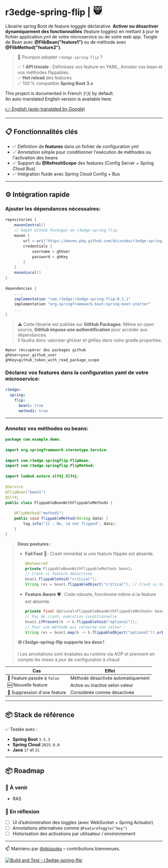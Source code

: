 # r3edge-spring-flip | ![Logo](logo_ds.png)

Librairie spring Boot de feature togggle déclarative. **Activer ou désactiver dynamiquement des fonctionnalités** (feature toggles) en mettant à jour le fichier application.yml de votre microservice ou de votre web app. Toogle de Bean avec **@FlibBean("feature1")** ou de méthode avec **@FlibMethod("feature2")**.

> 🚀 Pourquoi adopter `r3edge-spring-flip` ?
>
> ✅ 1 **API triviale** : Définissez vos feature en YAML, Annoter vos bean et vos méthodes flippables.  
> ✅ **Hot reload** des features  
> ✅ 100 % compatible **Spring Boot 3.x**  

This project is documented in French 🇫🇷 by default.  
An auto-translated English version is available here:

[👉 English (auto-translated by Google)](https://translate.google.com/translate?sl=auto&tl=en&u=https://github.com/dsissoko/r3edge-task-dispatcher)

---

## 📋 Fonctionnalités clés

- ✅ Définition de **features** dans un fichier de configuration yml
- ✅ Annotation simple pour conditionner l'exécution de méthodes ou l'activation des beans
- ✅ Support du **@RefreshScope** des features (Config Server + Spring Cloud Bus)
- ✅ Intégration fluide avec Spring Cloud Config + Bus

---

## ⚙️ Intégration rapide

### Ajouter les dépendances nécessaires:

```groovy
repositories {
    mavenCentral()
    // Dépôt GitHub Packages de r3edge-spring-flip
    maven {
        url = uri("https://maven.pkg.github.com/dsissoko/r3edge-spring-flip")
        credentials {
            username = ghUser
            password = ghKey
        }
    }
    mavenLocal()
}

dependencies {
    ....
    implementation "com.r3edge:r3edge-spring-flip:0.1.1"
    implementation "org.springframework.boot:spring-boot-starter"
    ...
}
```

> ⚠️ Cette librairie est publiée sur **GitHub Packages**: Même en open source, **GitHub impose une authentification** pour accéder aux dépendances.  
> Il faudra donc valoriser ghUser et ghKey dans votre gradle.properties:

```properties
#pour réccupérer des packages github 
ghUser=your_github_user
ghKey=github_token_with_read_package_scope
```

### Déclarez vos features dans la configuration yaml de votre microservice:

```yaml
r3edge:
  spring:
    flip:
      bean1: true
      method1: true
```

---

### Annotez vos méthodes ou beans:

```java
package com.example.demo;

import org.springframework.stereotype.Service;

import com.r3edge.springflip.FlipBean;
import com.r3edge.springflip.FlipMethod;

import lombok.extern.slf4j.Slf4j;

@Service
@FlipBean("bean1")
@Slf4j
public class FlippableBeanWithFlippableMethods {

    @FlipMethod("method1")
    public void flippableMethod(String data) {
        log.info("{} : No, im not flipped", data);
    }
}
```

> **Deux postures :**
>
> - **Fail Fast** 🚨 : Crash immédiat si une feature flippée est absente.
>   ```java
>   @Autowired
>   private FlippableBeanWithFlippableMethods bean1;
>   // Crash si feature désactivée
>   bean1.flippableVoid("critical");
>   String res = bean1.flippableObject("critical"); // Crash si bean absent
>   ```
>
> - **Feature Aware** 🛡️ : Code robuste, fonctionne même si la feature est absente.
>   ```java
>   private final Optional<FlippableBeanWithFlippableMethods> bean1;
>   // Pas de crash, exécution conditionnelle
>   bean1.ifPresent(b -> b.flippableVoid("optional"));
>   // Pour une méthode qui retourne une valeur :
>   String res = bean1.map(b -> b.flippableObject("optional")).orElse(null);
>   ```
>
> 🟢 **r3edge-spring-flip supporte les deux !**


> ℹ️ Les annotations sont évaluées au runtime via AOP et prennent en compte les mises à jour de configuration à chaud  



| Cas                               | Effet                                         |
|----------------------------------|-----------------------------------------------|
| 🔄 Feature passée à `false`      | Méthode désactivée automatiquement            |
| 🆕 Nouvelle feature              | Active ou inactive selon valeur               |
| 🚫 Suppression d'une feature     | Considérée comme désactivée                   |

---

## 📦 Stack de référence

✅ Testée avec :  
- **Spring Boot** `3.5.3`  
- **Spring Cloud** `2025.0.0`  
- **Java** `17` et `21`

---

## 📦 Roadmap

### 🔧 À venir

- RAS

### 🧠 En réflexion

- [ ] UI d’administration des toggles (avec WebSocket + Spring Actuator)
- [ ] Annotations alternatives comme `@FeatureToggle("key")`
- [ ] Historisation des activations par utilisateur / environnement

---

📫 Maintenu par [@dsissoko](https://github.com/dsissoko) – contributions bienvenues.

[![Build and Test - r3edge-spring-flip](https://github.com/dsissoko/r3edge-spring-flip/actions/workflows/cicd_code.yml/badge.svg)](https://github.com/dsissoko/r3edge-spring-flip/actions/workflows/cicd_code.yml)

